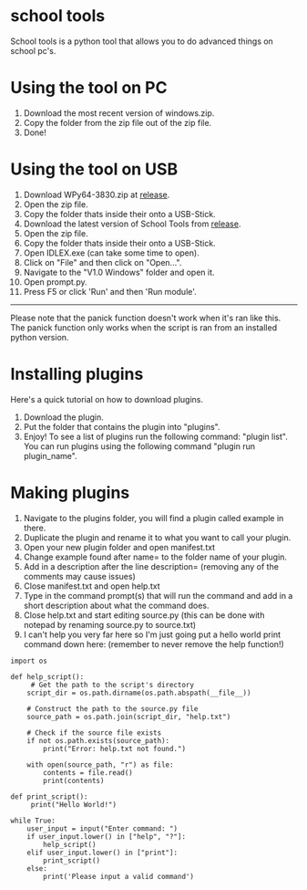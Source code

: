 # school tools
School tools is a python tool that allows you to do advanced things on school pc's.

# Using the tool on PC
1) Download the most recent version of windows.zip.
2) Copy the folder from the zip file out of the zip file.
3) Done!

# Using the tool on USB
1) Download WPy64-3830.zip at [release](https://github.com/ThijsDeGamer/school_tools/releases).
2) Open the zip file.
3) Copy the folder thats inside their onto a USB-Stick.
4) Download the latest version of School Tools from [release](https://github.com/ThijsDeGamer/school_tools/releases).
5) Open the zip file.
6) Copy the folder thats inside their onto a USB-Stick.
7) Open IDLEX.exe (can take some time to open).
8) Click on "File" and then click on "Open...".
9) Navigate to the "V1.0 Windows" folder and open it.
10) Open prompt.py.
11) Press F5 or click 'Run' and then 'Run module'.
--------------------------------------
Please note that the panick function doesn't work when it's ran like this.
The panick function only works when the script is ran from an installed python version.

# Installing plugins
Here's a quick tutorial on how to download plugins.
1) Download the plugin.
2) Put the folder that contains the plugin into "plugins".
3) Enjoy! To see a list of plugins run the following command: "plugin list". You can run plugins using the following command "plugin run plugin_name".

# Making plugins
1) Navigate to the plugins folder, you will find a plugin called example in there.
2) Duplicate the plugin and rename it to what you want to call your plugin.
3) Open your new plugin folder and open manifest.txt
4) Change example found after name= to the folder name of your plugin.
5) Add in a description after the line description= (removing any of the comments may cause issues)
6) Close manifest.txt and open help.txt
7) Type in the command prompt(s) that will run the command and add in a short description about what the command does.
8) Close help.txt and start editing source.py (this can be done with notepad by renaming source.py to source.txt)
9) I can't help you very far here so I'm just going put a hello world print command down here: (remember to never remove the help function!)

```
import os

def help_script():
     # Get the path to the script's directory
    script_dir = os.path.dirname(os.path.abspath(__file__))

    # Construct the path to the source.py file
    source_path = os.path.join(script_dir, "help.txt")

    # Check if the source file exists
    if not os.path.exists(source_path):
        print("Error: help.txt not found.")

    with open(source_path, "r") as file:
        contents = file.read()
        print(contents)

def print_script():
     print("Hello World!")

while True:
    user_input = input("Enter command: ")
    if user_input.lower() in ["help", "?"]:
        help_script()
    elif user_input.lower() in ["print"]:
        print_script()
    else:
        print('Please input a valid command')
